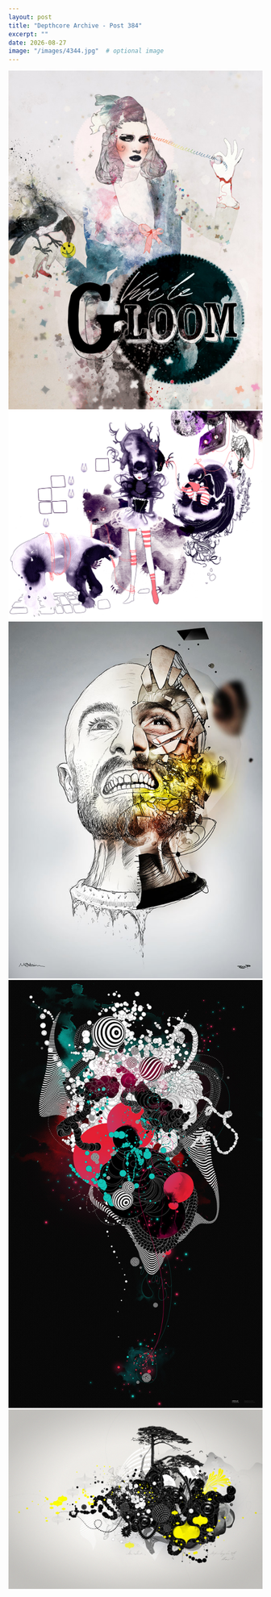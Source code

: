 ```yaml
---
layout: post
title: "Depthcore Archive - Post 384"
excerpt: ""
date: 2026-08-27
image: "/images/4344.jpg"  # optional image
---
```


<img src="/images/4344.jpg">
<img src="/images/4346.jpg" alt="4346.jpg"/>
<img src="/images/4347.jpg" alt="4347.jpg"/>
<img src="/images/4348.jpg" alt="4348.jpg"/>
<img src="/images/4349.jpg" alt="4349.jpg"/>

